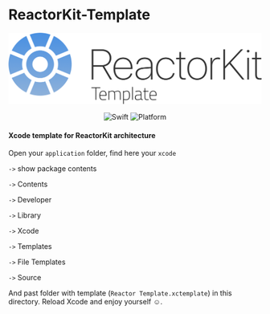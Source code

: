 # ReactorKit-Template
![ReactorKit](https://github.com/gre4ixin/ReactorKit-Template/blob/master/Design/Group.png)
<p align="center">
  <img alt="Swift" src="https://img.shields.io/badge/Swift-4.2-orange.svg">
  <img alt="Platform" src="https://img.shields.io/badge/Platform-iOS-gra.svg">
</p>

#### Xcode template for ReactorKit architecture

Open your `application` folder, find here your `xcode` 

`->` show package contents

`->` Contents

`->` Developer

`->` Library

`->` Xcode

`->` Templates

`->` File Templates

`->` Source

And past folder with template (`Reactor Template.xctemplate`) in this directory. Reload Xcode and enjoy yourself ☺️.
